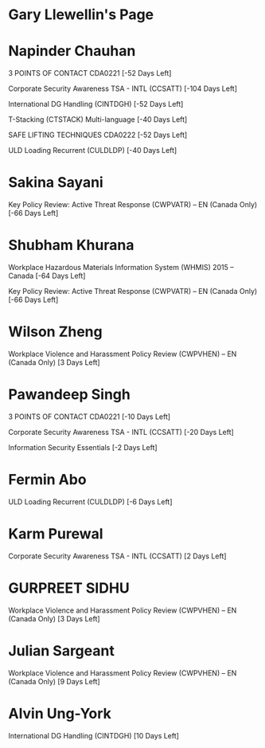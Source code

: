 # Gary Llewellin's Page




# Napinder Chauhan


3 POINTS OF CONTACT CDA0221 [-52 Days Left]

Corporate Security Awareness TSA - INTL (CCSATT) [-104 Days Left]

International DG Handling (CINTDGH) [-52 Days Left]

T-Stacking (CTSTACK) Multi-language [-40 Days Left]

SAFE LIFTING TECHNIQUES CDA0222 [-52 Days Left]

ULD Loading Recurrent (CULDLDP) [-40 Days Left]



# Sakina Sayani


Key Policy Review: Active Threat Response (CWPVATR) – EN (Canada Only) [-66 Days Left]



# Shubham Khurana


Workplace Hazardous Materials Information System (WHMIS) 2015 – Canada [-64 Days Left]

Key Policy Review: Active Threat Response (CWPVATR) – EN (Canada Only) [-66 Days Left]



# Wilson Zheng


Workplace Violence and Harassment Policy Review (CWPVHEN) – EN (Canada Only) [3 Days Left]



# Pawandeep Singh


3 POINTS OF CONTACT CDA0221 [-10 Days Left]

Corporate Security Awareness TSA - INTL (CCSATT) [-20 Days Left]

Information Security Essentials [-2 Days Left]



# Fermin Abo


ULD Loading Recurrent (CULDLDP) [-6 Days Left]



# Karm Purewal


Corporate Security Awareness TSA - INTL (CCSATT) [2 Days Left]



# GURPREET SIDHU


Workplace Violence and Harassment Policy Review (CWPVHEN) – EN (Canada Only) [3 Days Left]



# Julian Sargeant


Workplace Violence and Harassment Policy Review (CWPVHEN) – EN (Canada Only) [9 Days Left]



# Alvin Ung-York


International DG Handling (CINTDGH) [10 Days Left]



